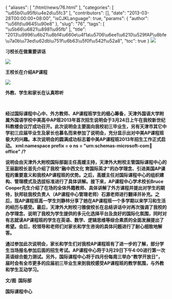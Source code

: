 {
    "aliases": [
        "/html/news/76.html"
    ],
    "categories": [
        "\u65b0\u95fb\u4e2d\u5fc3"
    ],
    "contributors": [],
    "date": "2013-03-28T00:00:00+08:00",
    "isCJKLanguage": true,
    "params": {
        "author": "\u56fd\u9645\u90e8"
    },
    "slug": "76",
    "tags": [
        "\u5b66\u6821\u8981\u95fb"
    ],
    "title": "2013\u9996\u6b21\u8bf4\u660e\u4f1a\u5706\u6ee1\u6210\u529fAP\u8bfe\u7a0b\u73ed\u62db\u751f\u6b63\u5f0f\u542f\u52a8",
    "toc": true
}
**![](https://cdn.tfls.online/mirror/full/ce1566ac7367414facd6680d9a522307c9c3dc8c.jpg)**

**刁校长在做重要讲话**

**![](https://cdn.tfls.online/mirror/full/1bb520ea6230700f6cdf4626732f99f5231d7fa6.jpg)**

**王校长在介绍AP课程**

**![](https://cdn.tfls.online/mirror/full/0905f5b46bfd29dd4c79725c7d2539d2435a942c.jpg)**

**外教、学生和家长在认真聆听**

 

**经过国际课程中心中、外方教师、AP课程班学生的细心筹备，天津外国语大学附属外国语学校中美高中AP班2013年首次招生说明会于3月24日上午在我校新世纪科教楼会议厅成功召开。此次说明会主要面向我校初三毕业生，另有天津市其它中学初三应届毕业生及家长也慕名而来参加了说明会，充分显示出对中美AP课程班极大的兴趣。本次说明会的圆满成功标志着中美AP课程班2013年招生工作正式启动。 xml:namespace prefix = o ns = "urn:schemas-microsoft-com:office:office" /?**

**说明会由天津外大附校国际部副主任高媛主持，天津外大附校主管国际课程中心的王丽副校长首先介绍了我校“融中西文化 育国际英才”的办学理念、引进美国AP课程的重要意义和我校AP课程班的优势。之后，高媛主任对国际课程中心的组织建构、管理模式及选拔标准进行了具体讲解。接下来，AP课程中心学术校长Bruce Cooper先生介绍了在场的全体外籍教师、具体讲解了外方课程并提出对学生的期待，狄邦驻我校负责人（AP课程中心管理老师）石源老师进行翻译并补充。之后，现AP课程班高一学生刘静林分享了她在AP课程班一个多学期以来学习和生活的经历与感受。最后，天津外大附校刁雅俊校长在总结讲话中对再次强调了我校的办学理念、说明了我校为学生提供的多元化选择平台及良好的国际化氛围，同时对有志就读AP课程班的学生在英语、数学、逻辑思维等综合素质的全面发展提出了希望。会后，校领导和老师们对家长和学生咨询的具体问题进行了耐心细致地解答。**

**通过参加此次说明会，家长和学生们对我校AP课程班有了进一步的了解，部分学生当场报名参加后面的招生考试。AP课程中心将于3月29日下午4:00进行第一次英语综合能力测试。另外，国际课程中心将于四月份每周三举办“教学开放日”，届时会有全市更多的应届初三毕业生来到我校感受AP课程班的教学氛围，与外教和学生互动学习。**

**文/图  国际部** 

**国际课程中心**

